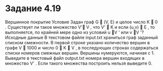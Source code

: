 # Задание 4.19
Вершинное покрытие
Условие
Задан граф G  (V, E) и целое число K  0 . Существует ли такое множество V' V , что
V'  K и если (u,v)  E , то выполняется, по крайней мере одно из условий u V ' или
v V '?
Исходные данные
В текстовом файле input.txt храниться граф заданный списком смежности. В первой строке
указано количество вершин в графе V  1000 и число 0  K  V , в последующих
строках содержаться списки номеров смежных вершин. Вершины нумеруются, начиная с 1.
Выведите в текстовый файл output.txt номера вершин входящих в множество V' . Если
такого множества построить нельзя выведите 0.
